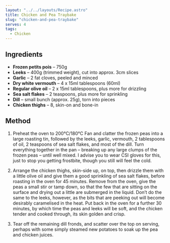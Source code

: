 ```yaml
---
layout: "../../layouts/Recipe.astro"
title: Chicken and Pea Traybake
slug: "chicken-and-pea-traybake"
serves: 4
tags:
  - Chicken
---
```


## Ingredients

- **Frozen petits pois** – 750g
- **Leeks** – 400g (trimmed weight), cut into approx. 3cm slices
- **Garlic** – 2 fat cloves, peeled and minced
- **Dry white vermouth** – 4 x 15ml tablespoons (60ml)
- **Regular olive oil** – 2 x 15ml tablespoons, plus more for drizzling
- **Sea salt flakes** – 2 teaspoons, plus more for sprinkling
- **Dill** – small bunch (approx. 25g), torn into pieces
- **Chicken thighs** – 8, skin-on and bone-in

## Method

1. Preheat the oven to 200°C/180°C Fan and clatter the frozen peas into a large roasting tin, followed by the leeks, garlic, vermouth, 2 tablespoons of oil, 2 teaspoons of sea salt flakes, and most of the dill. Turn everything together in the pan – breaking up any large clumps of the frozen peas – until well mixed. I advise you to wear CSI gloves for this, just to stop you getting frostbite, though you still will feel the cold.

2. Arrange the chicken thighs, skin-side up, on top, then drizzle them with a little olive oil and give them a good sprinkling of sea salt flakes, before roasting in the oven for 45 minutes. Remove from the oven, give the peas a small stir or tamp down, so that the few that are sitting on the surface and drying out a little are submerged in the liquid. Don’t do the same to the leeks, however, as the bits that are peeking out will become desirably caramelised in the heat. Put back in the oven for a further 30 minutes, by which time the peas and leeks will be soft, and the chicken tender and cooked through, its skin golden and crisp.

3. Tear off the remaining dill fronds, and scatter over the top on serving, perhaps with some simply steamed new potatoes to soak up the pea and chicken juices.
